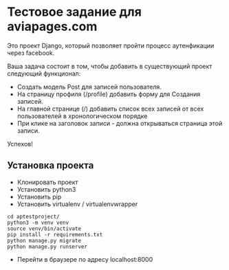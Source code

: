 # Тестовое задание для aviapages.com

Это проект Django, который позволяет пройти процесс аутенфикации через facebook.

Ваша задача состоит в том, чтобы добавить в существующий проект следующий функционал:

* Создать модель Post для записей пользователя.
* На страницу профиля (/profile) добавить форму для Создания записей.
* На главной странице (/) добавить список всех записей от всех пользователей в хронологическом порядке
* При клике на заголовок записи - должна открываться страница этой записи.

Успехов!


## Установка проекта

* Клонировать проект 
* Установить python3
* Установить pip
* Установить virtualenv / virtualenvwrapper

```
cd aptestproject/
python3 -m venv venv
source venv/bin/activate
pip install -r requirements.txt
python manage.py migrate
python manage.py runserver
```
* Перейти в браузере по адресу localhost:8000
